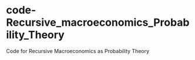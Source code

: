 # code-Recursive_macroeconomics_Probability_Theory
Code for Recursive Macroeconomics as Probability Theory
